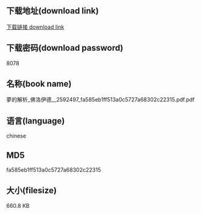 ## 下载地址(download link)
[下载链接 download link](https://voluble-croquembouche-d321dc.netlify.app/?s=%E5%A4%A2%E7%9A%84%E8%A7%A3%E6%9E%90_%E4%BD%9B%E6%B4%9B%E4%BC%8A%E5%BE%B7__2592497_fa585eb1ff513a0c5727a68302c22315.pdf)

## 下载密码(download password)
8078

## 名称(book name)
夢的解析_佛洛伊德__2592497_fa585eb1ff513a0c5727a68302c22315.pdf.pdf

## 语言(language)
chinese

## MD5
fa585eb1ff513a0c5727a68302c22315

## 大小(filesize)
660.8 KB
